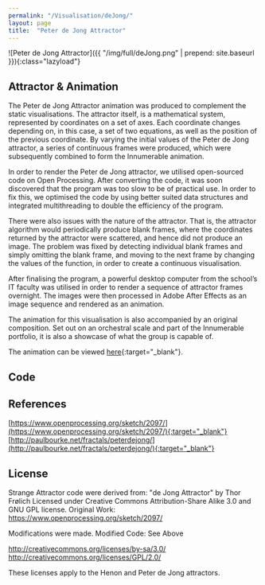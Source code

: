 ```yaml
---
permalink: "/Visualisation/deJong/"
layout: page
title:  "Peter de Jong Attractor"
---
```

![Peter de Jong Attractor]({{ "/img/full/deJong.png" | prepend: site.baseurl }}){:class="lazyload"}

Attractor & Animation
----------
The Peter de Jong Attractor animation was produced to complement the static visualisations. The attractor itself, is a mathematical system, represented by coordinates on a set of axes. Each coordinate changes depending on, in this case, a set of two equations, as well as the position of the previous coordinate. By varying the initial values of the Peter de Jong attractor, a series of continuous frames were produced, which were subsequently combined to form the Innumerable animation.

In order to render the Peter de Jong attractor, we utilised open-sourced code on Open Processing. After converting the code, it was soon discovered that the program was too slow to be of practical use. In order to fix this, we optimised the code by using better suited data structures and integrated multithreading to double the efficiency of the program.

There were also issues with the nature of the attractor. That is, the attractor algorithm would periodically produce blank frames, where the coordinates returned by the attractor were scattered, and hence did not produce an image. The problem was fixed by detecting individual blank frames and simply omitting the blank frame, and moving to the next frame by changing the values of the function, in order to create a continuous visualisation.

After finalising the program, a powerful desktop computer from the school’s IT faculty was utilised in order to render a sequence of attractor frames overnight. The images were then processed in Adobe After Effects as an image sequence and rendered as an animation.

The animation for this visualisation is also accompanied by an original composition. Set out on an orchestral scale and part of the Innumerable portfolio, it is also a showcase of what the group is capable of.

The animation can be viewed [here](https://www.youtube.com/watch?v=B4BibAAvvsw){:target="_blank"}.

Code
----------
<script src="https://gist.github.com/YC/8484eb73b3b66959308d.js"></script>

References
----------
[https://www.openprocessing.org/sketch/2097/](https://www.openprocessing.org/sketch/2097/){:target="_blank"}
[http://paulbourke.net/fractals/peterdejong/](http://paulbourke.net/fractals/peterdejong/){:target="_blank"}

License
----------
Strange Attractor code were derived from:  "de Jong Attractor" by Thor Frølich
Licensed under Creative Commons Attribution-Share Alike 3.0 and GNU GPL license.
Original Work: https://www.openprocessing.org/sketch/2097/

Modifications were made.
Modified Code: See Above

http://creativecommons.org/licenses/by-sa/3.0/
http://creativecommons.org/licenses/GPL/2.0/

These licenses apply to the Henon and Peter de Jong attractors.
